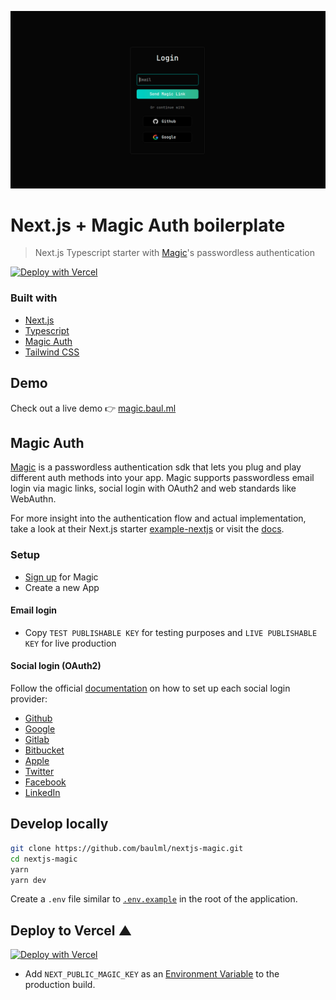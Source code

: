 ![magic auth](/magic.png)
#  Next.js + Magic Auth boilerplate

> Next.js Typescript starter with [Magic](https://magic.link/)'s passwordless authentication

[![Deploy with Vercel](https://vercel.com/button)](https://vercel.com/new/git/external?repository-url=https%3A%2F%2Fgithub.com%2Fbaulml%2Fnextjs-magic)
                             
### Built with
-   [Next.js](https://nextjs.org/)
-   [Typescript](https://www.typescriptlang.org/)
-   [Magic Auth](https://magic.link/)
-   [Tailwind CSS](https://tailwindcss.com/)

## Demo
Check out a live demo 👉 [magic.baul.ml](https://magic.baul.ml)

## Magic Auth
[Magic](https://magic.link) is a passwordless authentication sdk that lets you plug and play different auth methods into your app. 
Magic supports passwordless email login via magic links, social login with OAuth2 and web standards like WebAuthn.

For more insight into the authentication flow and actual implementation, take a look at their Next.js starter [example-nextjs](https://github.com/magiclabs/example-nextjs) or visit the [docs](https://docs.magic.link).
### Setup
- [Sign up](https://dashboard.magic.link/signup) for Magic
- Create a new App
#### Email login
- Copy `TEST PUBLISHABLE KEY` for testing purposes and `LIVE PUBLISHABLE KEY` for live production 
#### Social login (OAuth2)
Follow the official [documentation](https://docs.magic.link/social-login) on how to set up each social login provider:
- [Github](https://docs.magic.link/social-login#github)
- [Google](https://docs.magic.link/social-login#google--gmail)
- [Gitlab](https://docs.magic.link/social-login#gitlab)
- [Bitbucket](https://docs.magic.link/social-login#bitbucket)
- [Apple](https://docs.magic.link/social-login#apple)
- [Twitter](https://docs.magic.link/social-login#twitter)
- [Facebook](https://docs.magic.link/social-login#facebook)
- [LinkedIn](https://docs.magic.link/social-login#linkedin)

## Develop locally

```bash
git clone https://github.com/baulml/nextjs-magic.git
cd nextjs-magic
yarn
yarn dev
```

Create a `.env` file similar to [`.env.example`](https://github.com/baulml/nextjs-magic/blob/main/.env.example) in the root of the application.

## Deploy to Vercel ▲

[![Deploy with Vercel](https://vercel.com/button)](https://vercel.com/new/git/external?repository-url=https%3A%2F%2Fgithub.com%2Fbaulml%2Fnextjs-magic)

- Add `NEXT_PUBLIC_MAGIC_KEY` as an [Environment Variable](https://vercel.com/docs/environment-variables) to the production build.

